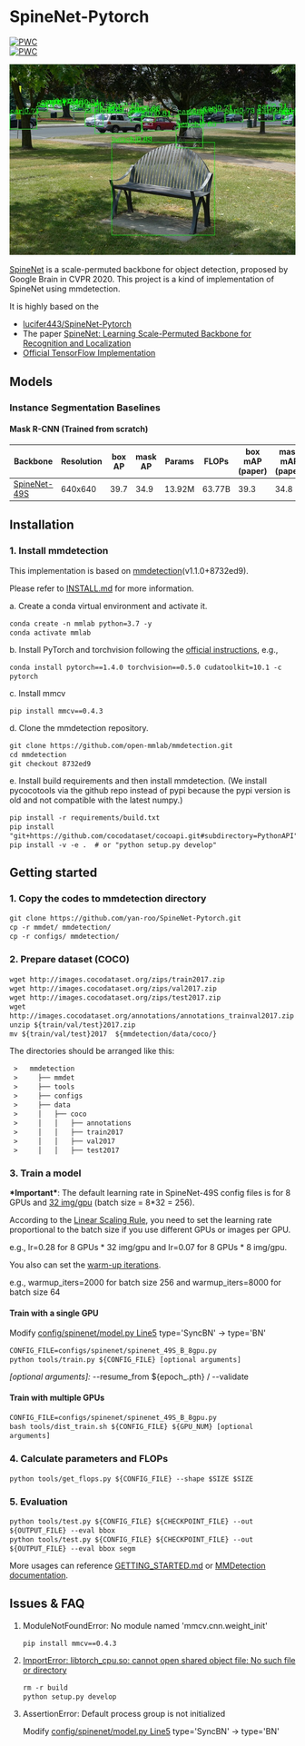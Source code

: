 # SpineNet-Pytorch
[![PWC](https://img.shields.io/endpoint.svg?url=https://paperswithcode.com/badge/spinenet-learning-scale-permuted-backbone-for/object-detection-on-coco)](https://paperswithcode.com/sota/object-detection-on-coco?p=spinenet-learning-scale-permuted-backbone-for)<br>
[![PWC](https://img.shields.io/endpoint.svg?url=https://paperswithcode.com/badge/spinenet-learning-scale-permuted-backbone-for/instance-segmentation-on-coco)](https://paperswithcode.com/sota/instance-segmentation-on-coco?p=spinenet-learning-scale-permuted-backbone-for)<br>

![demo image](demo/coco_test_12510.jpg)

[SpineNet](https://arxiv.org/abs/1912.05027) is a scale-permuted backbone for object detection, proposed by Google Brain in CVPR 2020. This project is a kind of implementation of SpineNet using mmdetection.

It is highly based on the
* [lucifer443/SpineNet-Pytorch](https://github.com/lucifer443/SpineNet-Pytorch)
* The paper [SpineNet: Learning Scale-Permuted Backbone for Recognition and Localization](https://arxiv.org/abs/1912.05027)
* [Official TensorFlow Implementation](https://github.com/tensorflow/tpu/tree/master/models/official/detection)

## Models
### Instance Segmentation Baselines
#### Mask R-CNN (Trained from scratch)
| Backbone     | Resolution  |box AP|mask AP| Params | FLOPs   |box mAP <br> (paper)|mask mAP <br> (paper)| Params <br> (paper) | FLOPs <br> (paper) | Download |
| ------------ | ----------  | ---- | ----- | ------ | ------- | ------------------ | ------------------- | ------------------- | ------------------ | -------- |
| [SpineNet-49S](configs/spinenet/mask_rcnn_spinenet_49S_B_8gpu_640.py)|   640x640   | 39.7 | 34.9 | 13.92M | 63.77B   | 39.3 | 34.8 | 13.9M | 60.2B  | [model](https://drive.google.com/file/d/1WEa7y8kFXPoCtDEeNpTzJrKpVlMbjiGG/view?usp=sharing) |

## Installation

### 1. Install mmdetection

   This implementation is based on [mmdetection](https://github.com/open-mmlab/mmdetection)(v1.1.0+8732ed9).
   
   Please refer to [INSTALL.md](docs/INSTALL.md) for more information.

   a. Create a conda virtual environment and activate it.
   ```shell
   conda create -n mmlab python=3.7 -y
   conda activate mmlab
   ```

   b. Install PyTorch and torchvision following the [official instructions](https://pytorch.org/), e.g.,

   ```shell
   conda install pytorch==1.4.0 torchvision==0.5.0 cudatoolkit=10.1 -c pytorch
   ```
   c. Install mmcv
   
   ```shell
   pip install mmcv==0.4.3
   ```  
   
   d. Clone the mmdetection repository.

   ```shell
   git clone https://github.com/open-mmlab/mmdetection.git
   cd mmdetection
   git checkout 8732ed9
   ```

   e. Install build requirements and then install mmdetection.
   (We install pycocotools via the github repo instead of pypi because the pypi version is old and not compatible with the latest numpy.)

   ```shell
   pip install -r requirements/build.txt
   pip install "git+https://github.com/cocodataset/cocoapi.git#subdirectory=PythonAPI"
   pip install -v -e .  # or "python setup.py develop"
   ```

## Getting started
### 1. Copy the codes to mmdetection directory

```shell
git clone https://github.com/yan-roo/SpineNet-Pytorch.git
cp -r mmdet/ mmdetection/
cp -r configs/ mmdetection/
```

### 2. Prepare dataset (COCO)

```shell
wget http://images.cocodataset.org/zips/train2017.zip
wget http://images.cocodataset.org/zips/val2017.zip
wget http://images.cocodataset.org/zips/test2017.zip
wget http://images.cocodataset.org/annotations/annotations_trainval2017.zip
unzip ${train/val/test}2017.zip
mv ${train/val/test}2017  ${mmdetection/data/coco/}
```

  The directories should be arranged like this:

     >   mmdetection
     >     ├── mmdet
     >     ├── tools
     >     ├── configs
     >     ├── data
     >     │   ├── coco
     >     │   │   ├── annotations
     >     │   │   ├── train2017
     >     │   │   ├── val2017
     >     │   │   ├── test2017


### 3. Train a model

**\*Important\***: The default learning rate in SpineNet-49S config files is for 8 GPUs and [32 img/gpu](https://github.com/yan-roo/SpineNet-Pytorch/blob/master/configs/spinenet/spinenet_49S_B_8gpu.py#L87) (batch size = 8*32 = 256).

According to the [Linear Scaling Rule](https://arxiv.org/abs/1706.02677), you need to set the learning rate proportional to the batch size if you use different GPUs or images per GPU.

e.g., lr=0.28 for 8 GPUs * 32 img/gpu and lr=0.07 for 8 GPUs * 8 img/gpu.

You also can set the [warm-up iterations](https://github.com/yan-roo/SpineNet-Pytorch/blob/master/configs/spinenet/spinenet_49S_B_8gpu.py#L117).

e.g., warmup_iters=2000 for batch size 256 and warmup_iters=8000 for batch size 64

#### Train with a single GPU
Modify [config/spinenet/model.py Line5](https://github.com/yan-roo/SpineNet-Pytorch/blob/master/configs/spinenet/spinenet_49S_B_8gpu.py#L5)
type='SyncBN' -> type='BN'

```shell
CONFIG_FILE=configs/spinenet/spinenet_49S_B_8gpu.py
python tools/train.py ${CONFIG_FILE} [optional arguments]
```

_[optional arguments]:_ --resume_from ${epoch_.pth} / --validate

#### Train with multiple GPUs

```shell
CONFIG_FILE=configs/spinenet/spinenet_49S_B_8gpu.py
bash tools/dist_train.sh ${CONFIG_FILE} ${GPU_NUM} [optional arguments]
```
### 4. Calculate parameters and FLOPs

```shell
python tools/get_flops.py ${CONFIG_FILE} --shape $SIZE $SIZE
```

### 5. Evaluation

   ```shell
   python tools/test.py ${CONFIG_FILE} ${CHECKPOINT_FILE} --out  ${OUTPUT_FILE} --eval bbox
   python tools/test.py ${CONFIG_FILE} ${CHECKPOINT_FILE} --out  ${OUTPUT_FILE} --eval bbox segm
   ```

More usages can reference [GETTING_STARTED.md](docs/GETTING_STARTED.md) or [MMDetection documentation](https://mmdetection.readthedocs.io/).

## Issues & FAQ

   1. ModuleNotFoundError: No module named 'mmcv.cnn.weight_init'

      ```
      pip install mmcv==0.4.3	
      ```

   2. [ImportError: libtorch_cpu.so: cannot open shared object file: No such file or directory](https://github.com/open-mmlab/mmdetection/issues/2627)

      ```
      rm -r build
      python setup.py develop
      ```
   3. AssertionError: Default process group is not initialized
   
      Modify [config/spinenet/model.py Line5](https://github.com/yan-roo/SpineNet-Pytorch/blob/master/configs/spinenet/spinenet_49S_B_8gpu.py#L5) type='SyncBN' -> type='BN'
